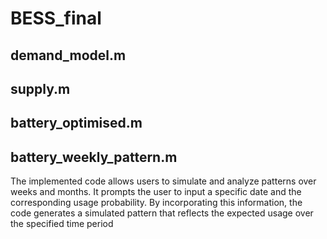 # BESS_final


## demand_model.m


## supply.m

## battery_optimised.m


## battery_weekly_pattern.m

The implemented code allows users to simulate and analyze patterns over weeks and months. It prompts the user to input a specific date and the corresponding usage probability. By incorporating this information, the code generates a simulated pattern that reflects the expected usage over the specified time period



